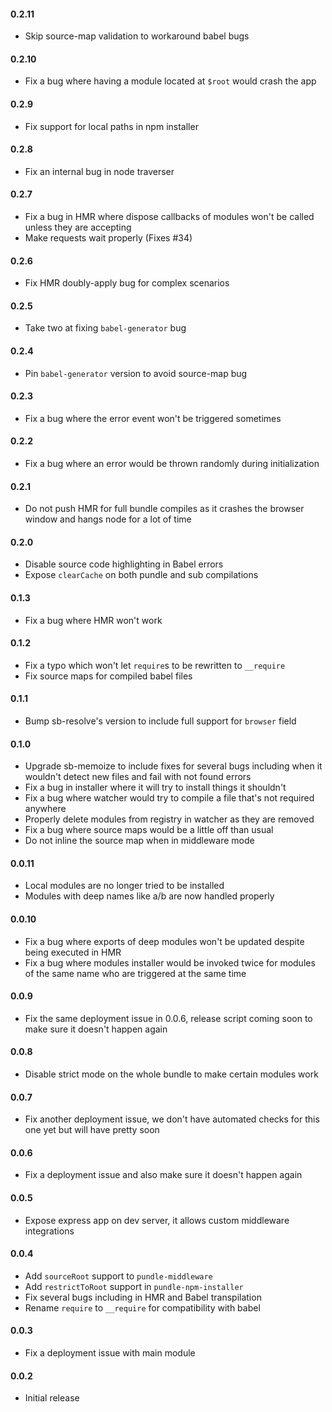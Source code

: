 #### 0.2.11

- Skip source-map validation to workaround babel bugs

#### 0.2.10

- Fix a bug where having a module located at `$root` would crash the app

#### 0.2.9

- Fix support for local paths in npm installer

#### 0.2.8

- Fix an internal bug in node traverser

#### 0.2.7

- Fix a bug in HMR where dispose callbacks of modules won't be called unless they are accepting
- Make requests wait properly (Fixes #34)

#### 0.2.6

- Fix HMR doubly-apply bug for complex scenarios

#### 0.2.5

- Take two at fixing `babel-generator` bug

#### 0.2.4

- Pin `babel-generator` version to avoid source-map bug

#### 0.2.3

- Fix a bug where the error event won't be triggered sometimes

#### 0.2.2

- Fix a bug where an error would be thrown randomly during initialization

#### 0.2.1

- Do not push HMR for full bundle compiles as it crashes the browser window and hangs node for a lot of time

#### 0.2.0

- Disable source code highlighting in Babel errors
- Expose `clearCache` on both pundle and sub compilations

#### 0.1.3

- Fix a bug where HMR won't work

#### 0.1.2

- Fix a typo which won't let `require`s to be rewritten to `__require`
- Fix source maps for compiled babel files

#### 0.1.1

- Bump sb-resolve's version to include full support for `browser` field

#### 0.1.0

- Upgrade sb-memoize to include fixes for several bugs including when it wouldn't detect new files and fail with not found errors
- Fix a bug in installer where it will try to install things it shouldn't
- Fix a bug where watcher would try to compile a file that's not required anywhere
- Properly delete modules from registry in watcher as they are removed
- Fix a bug where source maps would be a little off than usual
- Do not inline the source map when in middleware mode

#### 0.0.11

- Local modules are no longer tried to be installed
- Modules with deep names like a/b are now handled properly

#### 0.0.10

- Fix a bug where exports of deep modules won't be updated despite being executed in HMR
- Fix a bug where modules installer would be invoked twice for modules of the same name who are triggered at the same time

#### 0.0.9

- Fix the same deployment issue in 0.0.6, release script coming soon to make sure it doesn't happen again

#### 0.0.8

- Disable strict mode on the whole bundle to make certain modules work

#### 0.0.7

- Fix another deployment issue, we don't have automated checks for this one yet but will have pretty soon

#### 0.0.6

- Fix a deployment issue and also make sure it doesn't happen again

#### 0.0.5

- Expose express app on dev server, it allows custom middleware integrations

#### 0.0.4

- Add `sourceRoot` support to `pundle-middleware`
- Add `restrictToRoot` support in `pundle-npm-installer`
- Fix several bugs including in HMR and Babel transpilation
- Rename `require` to `__require` for compatibility with babel

#### 0.0.3

- Fix a deployment issue with main module

#### 0.0.2

- Initial release
